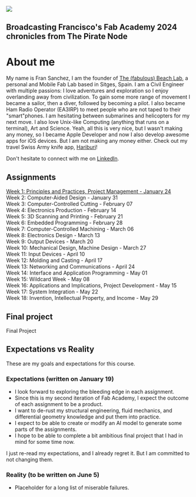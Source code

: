 ![](./img/backtofab.svg)

## Broadcasting Francisco's Fab Academy 2024 chronicles from The Pirate Node

# About me
My name is Fran Sanchez, I am the founder of [The (fabulous) Beach Lab](http://beachlab.org), a personal and Mobile Fab Lab based in Sitges, Spain. I am a Civil Engineer with multiple passions: I love adventures and exploration so I enjoy overlanding away from civilization. To gain some more range of movement I became a sailor, then a diver, followed by becoming a pilot. I also became Ham Radio Operator (EA3IRP) to meet people who are not taped to their "smart"phones. I am hesitating between submarines and helicopters for my next move. I also love Unix-like Computing (anything that runs on a terminal), Art and Science. Yeah, all this is very nice, but I wasn't making any money, so I became Apple Developer and now I also develop awesome apps for iOS devices. But I am not making any money either. Check out my travel Swiss Army knife app, [Hariburi](https://apps.apple.com/us/app/hariburi/id1599749190)!

Don't hesitate to connect with me on [LinkedIn](https://www.linkedin.com/in/fsancheza/).

## Assignments
[Week 1: Principles and Practices, Project Management - January 24](w01.md)  
Week 2: Computer-Aided Design - January 31    
Week 3: Computer-Controlled Cutting - February 07    
Week 4: Electronics Production - February 14    
Week 5: 3D Scanning and Printing - February 21    
Week 6: Embedded Programming - February 28    
Week 7: Computer-Controlled Machining - March 06    
Week 8: Electronics Design - March 13    
Week 9: Output Devices - March 20    
Week 10: Mechanical Design, Machine Design - March 27    
Week 11: Input Devices - April 10    
Week 12: Molding and Casting - April 17    
Week 13: Networking and Communications - April 24    
Week 14: Interface and Application Programming - May 01    
Week 15: Wildcard Week - May 08    
Week 16: Applications and Implications, Project Development - May 15    
Week 17: System Integration - May 22    
Week 18: Invention, Intellectual Property, and Income - May 29  

## Final project
Final Project

## Expectations vs Reality

These are my goals and expectations for this course.

### Expectations (written on January 19)
- I look forward to exploring the bleeding edge in each assignment.
- Since this is my second iteration of Fab Academy, I expect the outcome of each assignment to be a product.
- I want to de-rust my structural engineering, fluid mechanics, and differential geometry knowledge and put them into practice.
- I expect to be able to create or modify an AI model to generate some parts of the assignments.
- I hope to be able to complete a bit ambitious final project that I had in mind for some time now.

I just re-read my expectations, and I already regret it. But I am committed to not changing them.

### Reality (to be written on June 5)

- Placeholder for a long list of miserable failures.